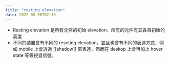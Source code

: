 ```yaml
---
title: "resting elevation"
date: 2022-05-06T02:10
---
```

- Resting elevation 是所有元件的初始 elevation，所有的元件有其各自初始的高度
- 不同的裝置會有不同的 reseting elevation，並且也會有不同的表達方式，例如 mobile 上會透過 [[shadow]] 來表達，然而在 deskop 上會再加上 hover state 等等視覺信號。